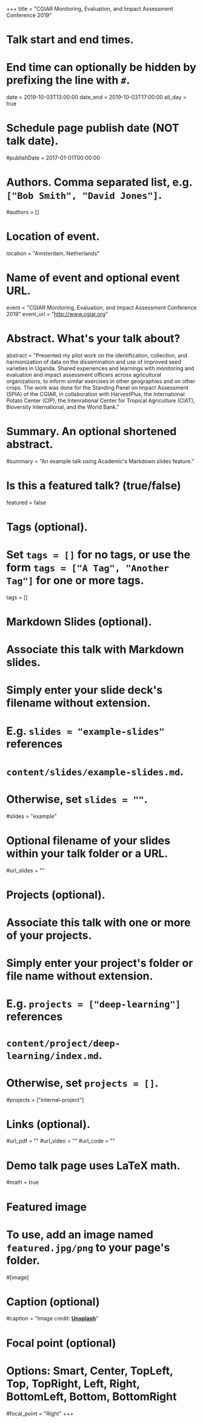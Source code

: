 +++
title = "CGIAR Monitoring, Evaluation, and Impact Assessment Conference 2019"

# Talk start and end times.
#   End time can optionally be hidden by prefixing the line with `#`.
date = 2019-10-03T13:00:00
date_end = 2019-10-03T17:00:00
all_day = true

# Schedule page publish date (NOT talk date).
#publishDate = 2017-01-01T00:00:00

# Authors. Comma separated list, e.g. `["Bob Smith", "David Jones"]`.
#authors = []

# Location of event.
location = "Amsterdam, Netherlands"

# Name of event and optional event URL.
event = "CGIAR Monitoring, Evaluation, and Impact Assessment Conference 2019"
event_url = "http://www.cgiar.org"

# Abstract. What's your talk about?
abstract = "Presented my pilot work on the identification, collection, and harmonization of data on the dissemination and use of improved seed varieties in Uganda. Shared experiences and learnings with monitoring and evaluation and impact assessment officers across agricultural organizations, to inform similar exercises in other geographies and on other crops. The work was done for the Standing Panel on Impact Assessment (SPIA) of the CGIAR, in collaboration with HarvestPlus, the International Potato Center (CIP), the Intenrational Center for Tropical Agriculture (CIAT), Bioversity International, and the World Bank."

# Summary. An optional shortened abstract.
#summary = "An example talk using Academic's Markdown slides feature."

# Is this a featured talk? (true/false)
featured = false

# Tags (optional).
#   Set `tags = []` for no tags, or use the form `tags = ["A Tag", "Another Tag"]` for one or more tags.
tags = []

# Markdown Slides (optional).
#   Associate this talk with Markdown slides.
#   Simply enter your slide deck's filename without extension.
#   E.g. `slides = "example-slides"` references 
#   `content/slides/example-slides.md`.
#   Otherwise, set `slides = ""`.
#slides = "example"

# Optional filename of your slides within your talk folder or a URL.
#url_slides = ""

# Projects (optional).
#   Associate this talk with one or more of your projects.
#   Simply enter your project's folder or file name without extension.
#   E.g. `projects = ["deep-learning"]` references 
#   `content/project/deep-learning/index.md`.
#   Otherwise, set `projects = []`.
#projects = ["internal-project"]

# Links (optional).
#url_pdf = ""
#url_video = ""
#url_code = ""

# Demo talk page uses LaTeX math.
#math = true

# Featured image
# To use, add an image named `featured.jpg/png` to your page's folder. 
#[image]
  # Caption (optional)
  #caption = "Image credit: [**Unsplash**](https://unsplash.com/photos/bzdhc5b3Bxs)"

  # Focal point (optional)
  # Options: Smart, Center, TopLeft, Top, TopRight, Left, Right, BottomLeft, Bottom, BottomRight
  #focal_point = "Right"
+++
